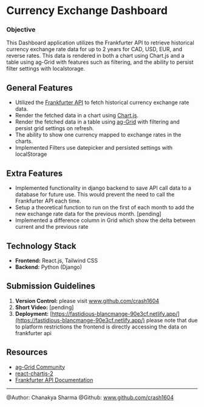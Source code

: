# Currency Exchange Dashboard

### Objective

This Dashboard application utilizes the Frankfurter API to retrieve historical currency exchange rate data for up to 2 years for CAD, USD, EUR, and reverse rates. This data is rendered in both a chart using Chart.js and a table using ag-Grid with features such as filtering, and the ability to persist filter settings with localstorage.

## General Features

- Utilized the [Frankfurter API](https://www.frankfurter.app/docs/) to fetch historical currency exchange rate data.
- Render the fetched data in a chart using [Chart.js](https://www.npmjs.com/package/react-chartjs-2).
- Render the fetched data in a table using [ag-Grid](https://www.npmjs.com/package/ag-grid-community) with filtering and persist grid settings on refresh.
- The ability to show one currency mapped to exchange rates in the charts.
- Implemented Filters use datepicker and persisted settings with localStorage 

## Extra Features

- Implemented functionality in django backend to save API call data to a database for future use. This would prevent the need to call the Frankfurter API each time.
- Setup a theoretical function to run on the first of each month to add the new exchange rate data for the previous month. [pending]
- Implemented a difference column in Grid which show the delta between current and the previous rate

## Technology Stack

- **Frontend:** React.js, Tailwind CSS
- **Backend:** Python (Django)

## Submission Guidelines

1. **Version Control:** please visit www.github.com/crash1604
2. **Short Video:** [pending]
3. **Deployment:** [https://fastidious-blancmange-90e3cf.netlify.app/](https://fastidious-blancmange-90e3cf.netlify.app/)
please note that due to platform restrictions the frontend is directly accessing the data on frankfurter api

## Resources

- [ag-Grid Community](https://www.npmjs.com/package/ag-grid-community)
- [react-chartjs-2](https://www.npmjs.com/package/react-chartjs-2)
- [Frankfurter API Documentation](https://www.frankfurter.app/docs/)

---

@Author: Chanakya Sharma
@Github: www.github.com/crash1604
